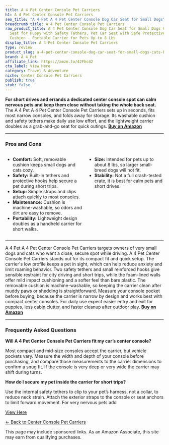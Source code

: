 ```yaml
---
title: A 4 Pet Center Console Pet Carriers
h1: A 4 Pet Center Console Pet Carriers
seo_title: "A 4 Pet A 4 Pet Center Console Dog Car Seat for Small Dogs\u2026"
breadcrumb_title: A 4 Pet Center Console Pet Carriers
raw_product_title: A 4 Pet Center Console Dog Car Seat for Small Dogs Cats, Booster
  Seat for Puppy with Safety Tethers, Pet Car Seat with Safe Protective Hooks,Washable
  Cushion - Portable Carrier for Pets Up to 8 Lbs
display_title: A 4 Pet Center Console Pet Carriers
type: review
product_slug: a-4-pet-center-console-dog-car-seat-for-small-dogs-cats-booster-seat-fo-cb30dcb1
brand: A 4 Pet
affiliate_link: https://amzn.to/42Fhc42
cta_label: View Here
category: Travel & Adventure
niche: Center Console Pet Carriers
publish: true
stub: false
---
```


<div id="intro" class="full-width">
  <p><strong>For short drives and errands a dedicated center console spot can calm nervous pets and keep them close without taking the whole back seat.</strong> The A 4 Pet A 4 Pet Center Console Pet Carriers sets up in seconds, fits most narrow consoles, and folds away for storage. Its washable cushion and safety tethers make daily use low effort, and the lightweight carrier doubles as a grab-and-go seat for quick outings. <a href="https://amzn.to/42Fhc42" rel="nofollow sponsored noopener" target="_blank"><strong>Buy on Amazon</strong></a></p>
</div>

<hr />
<h3 id="pros-cons">Pros and Cons</h3>
<div class="pc-grid" style="display:grid;grid-template-columns:1fr 1fr;gap:16px;">
  <ul>
    <li><strong>Comfort:</strong> Soft, removable cushion keeps small dogs and cats cozy.</li>
    <li><strong>Safety:</strong> Built-in tethers and protective hooks help secure a pet during short trips.</li>
    <li><strong>Setup:</strong> Simple straps and clips attach quickly to most consoles.</li>
    <li><strong>Maintenance:</strong> Cushion is machine-washable, so odors and dirt are easy to remove.</li>
    <li><strong>Portability:</strong> Lightweight design doubles as a handheld carrier for short walks.</li>
  </ul>
  <ul>
    <li><strong>Size:</strong> Intended for pets up to about 8 lbs, so larger small-breed dogs will not fit.</li>
    <li><strong>Stability:</strong> Not a full crash-tested crate, it is best for calm pets and short drives.</li>
  </ul>
</div>
<hr />

<div class="full-width">
  <p>A 4 Pet A 4 Pet Center Console Pet Carriers targets owners of very small dogs and cats who want a close, secure spot while driving. A 4 Pet Center Console Pet Carriers stands out for its compact fit and quick setup. The carrier's low profile keeps a pet in sight, which can help reduce anxiety and limit roaming behavior. Two safety tethers and small reinforced hooks give sensible restraint for city driving and short trips, while the foam-lined walls offer mild impact cushioning and a softer feel than bare plastic. The removable cushion is machine-washable, so keeping the carrier clean after muddy paws or shedding is straightforward. Measure your console pocket before buying, because the carrier is narrow by design and works best with compact center consoles. For daily use expect easier entry and exit for puppies, less cabin clutter, and faster cleanup after outdoor play. <a href="https://amzn.to/42Fhc42" rel="nofollow sponsored noopener" target="_blank"><strong>Buy on Amazon</strong></a></p>
</div>

<hr />
<h3 id="faqs">Frequently Asked Questions</h3>

<p><strong>Will A 4 Pet Center Console Pet Carriers fit my car’s center console?</strong></p>
<p>Most compact and mid-size consoles accept the carrier, but vehicle pockets vary. Measure the width and depth of your console before purchasing, and compare those measurements to the carrier dimensions to confirm a snug fit. If the console is very deep or very wide the carrier may shift during turns.</p>

<p><strong>How do I secure my pet inside the carrier for short trips?</strong></p>
<p>Use the internal safety tethers to clip to your pet’s harness, not a collar, to reduce neck strain. Attach the exterior straps to the console or seat anchors to limit forward movement. For very nervous pets add
<p><a class="btn" href="https://amzn.to/42Fhc42" target="_blank" rel="nofollow sponsored noopener">View Here</a></p>
<p><a href="/roundups/travel-adventure/center-console-pet-carriers/">← Back to Center Console Pet Carriers</a></p>
<aside class="disclosure">This page may include sponsored links. As an Amazon Associate, this site may earn from qualifying purchases.</aside>
